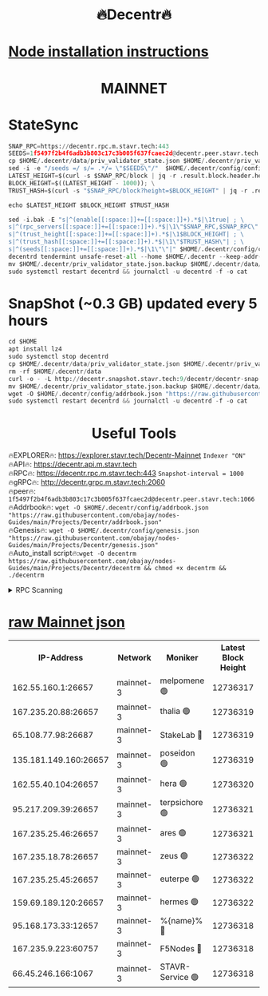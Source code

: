 <h1 align="center"> 🔥Decentr🔥</h1>

[Node installation instructions](https://github.com/obajay/nodes-Guides/tree/main/Projects/Decentr)
=
<h1 align="center"> MAINNET</h1>

# StateSync
```python
SNAP_RPC=https://decentr.rpc.m.stavr.tech:443
SEEDS=1f5497f2b4f6adb3b803c17c3b005f637fcaec2d@decentr.peer.stavr.tech:1066
cp $HOME/.decentr/data/priv_validator_state.json $HOME/.decentr/priv_validator_state.json.backup
sed -i -e "/seeds =/ s/= .*/= \"$SEEDS\"/"  $HOME/.decentr/config/config.toml
LATEST_HEIGHT=$(curl -s $SNAP_RPC/block | jq -r .result.block.header.height); \
BLOCK_HEIGHT=$((LATEST_HEIGHT - 1000)); \
TRUST_HASH=$(curl -s "$SNAP_RPC/block?height=$BLOCK_HEIGHT" | jq -r .result.block_id.hash)

echo $LATEST_HEIGHT $BLOCK_HEIGHT $TRUST_HASH

sed -i.bak -E "s|^(enable[[:space:]]+=[[:space:]]+).*$|\1true| ; \
s|^(rpc_servers[[:space:]]+=[[:space:]]+).*$|\1\"$SNAP_RPC,$SNAP_RPC\"| ; \
s|^(trust_height[[:space:]]+=[[:space:]]+).*$|\1$BLOCK_HEIGHT| ; \
s|^(trust_hash[[:space:]]+=[[:space:]]+).*$|\1\"$TRUST_HASH\"| ; \
s|^(seeds[[:space:]]+=[[:space:]]+).*$|\1\"\"|" $HOME/.decentr/config/config.toml
decentrd tendermint unsafe-reset-all --home $HOME/.decentr --keep-addr-book
mv $HOME/.decentr/priv_validator_state.json.backup $HOME/.decentr/data/priv_validator_state.json
sudo systemctl restart decentrd && journalctl -u decentrd -f -o cat
```
# SnapShot (~0.3 GB) updated every 5 hours
```python
cd $HOME
apt install lz4
sudo systemctl stop decentrd
cp $HOME/.decentr/data/priv_validator_state.json $HOME/.decentr/priv_validator_state.json.backup
rm -rf $HOME/.decentr/data
curl -o - -L http://decentr.snapshot.stavr.tech:9/decentr/decentr-snap.tar.lz4 | lz4 -c -d - | tar -x -C $HOME/.decentr --strip-components 2
mv $HOME/.decentr/priv_validator_state.json.backup $HOME/.decentr/data/priv_validator_state.json
wget -O $HOME/.decentr/config/addrbook.json "https://raw.githubusercontent.com/obajay/nodes-Guides/main/Projects/Decentr/addrbook.json"
sudo systemctl restart decentrd && journalctl -u decentrd -f -o cat
```

 <h1 align="center"> Useful Tools</h1>

🔥EXPLORER🔥:     https://explorer.stavr.tech/Decentr-Mainnet        `Indexer "ON"` \
🔥API🔥:          https://decentr.api.m.stavr.tech \
🔥RPC🔥:          https://decentr.rpc.m.stavr.tech:443              `Snapshot-interval = 1000` \
🔥gRPC🔥:         http://decentr.grpc.m.stavr.tech:2060 \
🔥peer🔥:         `1f5497f2b4f6adb3b803c17c3b005f637fcaec2d@decentr.peer.stavr.tech:1066` \
🔥Addrbook🔥:  `wget -O $HOME/.decentr/config/addrbook.json "https://raw.githubusercontent.com/obajay/nodes-Guides/main/Projects/Decentr/addrbook.json"` \
🔥Genesis🔥:  `wget -O $HOME/.decentr/config/genesis.json "https://raw.githubusercontent.com/obajay/nodes-Guides/main/Projects/Decentr/genesis.json"` \
🔥Auto_install script🔥:`wget -O decentrm https://raw.githubusercontent.com/obajay/nodes-Guides/main/Projects/Decentr/decentrm && chmod +x decentrm && ./decentrm`

<details>
<summary>RPC Scanning</summary>

<h2 align="center"> We scan nodes in real time every 4 hours. And we provide the final result of RPC endpoints.
We cannot influence the operation of these nodes in any way. </h2>


```python
If Voting Power is higher than 0 --> then the Node is a validator of the network and may be subject to attack and be a potential threat to the chain.
```
```python
We marked such validators with a red symbol
```

</details>

[raw Mainnet json](https://rpc-check.decentrm.stavr.tech/decentrm/rpc-decentrm-result.json)
=



<table><tr><th>IP-Address</th><th>Network</th><th>Moniker</th><th>Latest Block Height</th><th>Earliest Block Height</th><th>Catching Up</th><th>Tx Index</th><th>Voting Power</th><th>Scan Time</th></tr><tr><td>162.55.160.1:26657</td><td>mainnet-3</td><td>melpomene 🟢</td><td>12736317</td><td>1688950</td><td>False</td><td>on</td><td>0</td><td>2024-02-04T11:21:17.660855371UTC</td></tr><tr><td>167.235.20.88:26657</td><td>mainnet-3</td><td>thalia 🟢</td><td>12736319</td><td>1688950</td><td>False</td><td>on</td><td>0</td><td>2024-02-04T11:21:25.486789717UTC</td></tr><tr><td>65.108.77.98:26687</td><td>mainnet-3</td><td>StakeLab 🔴</td><td>12736319</td><td>1688950</td><td>False</td><td>on</td><td>5657132</td><td>2024-02-04T11:21:25.901702648UTC</td></tr><tr><td>135.181.149.160:26657</td><td>mainnet-3</td><td>poseidon 🟢</td><td>12736319</td><td>1688950</td><td>False</td><td>on</td><td>0</td><td>2024-02-04T11:21:30.625948038UTC</td></tr><tr><td>162.55.40.104:26657</td><td>mainnet-3</td><td>hera 🟢</td><td>12736320</td><td>1688950</td><td>False</td><td>on</td><td>0</td><td>2024-02-04T11:21:32.937134368UTC</td></tr><tr><td>95.217.209.39:26657</td><td>mainnet-3</td><td>terpsichore 🟢</td><td>12736321</td><td>1688950</td><td>False</td><td>on</td><td>0</td><td>2024-02-04T11:21:39.536947742UTC</td></tr><tr><td>167.235.25.46:26657</td><td>mainnet-3</td><td>ares 🟢</td><td>12736321</td><td>1688950</td><td>False</td><td>on</td><td>0</td><td>2024-02-04T11:21:41.807383299UTC</td></tr><tr><td>167.235.18.78:26657</td><td>mainnet-3</td><td>zeus 🟢</td><td>12736322</td><td>1688950</td><td>False</td><td>on</td><td>0</td><td>2024-02-04T11:21:44.095430697UTC</td></tr><tr><td>167.235.25.45:26657</td><td>mainnet-3</td><td>euterpe 🟢</td><td>12736322</td><td>1688950</td><td>False</td><td>on</td><td>0</td><td>2024-02-04T11:21:44.337092532UTC</td></tr><tr><td>159.69.189.120:26657</td><td>mainnet-3</td><td>hermes 🟢</td><td>12736322</td><td>1688950</td><td>False</td><td>on</td><td>0</td><td>2024-02-04T11:21:46.668735044UTC</td></tr><tr><td>95.168.173.33:12657</td><td>mainnet-3</td><td>%{name}% 🔴</td><td>12736318</td><td>8964001</td><td>False</td><td>on</td><td>4263110</td><td>2024-02-04T11:21:20.792807445UTC</td></tr><tr><td>167.235.9.223:60757</td><td>mainnet-3</td><td>F5Nodes 🔴</td><td>12736318</td><td>12380001</td><td>False</td><td>off</td><td>562</td><td>2024-02-04T11:21:21.041702488UTC</td></tr><tr><td>66.45.246.166:1067</td><td>mainnet-3</td><td>STAVR-Service 🟢</td><td>12736318</td><td>12736001</td><td>False</td><td>on</td><td>0</td><td>2024-02-04T11:21:20.277594557UTC</td></tr></table>
